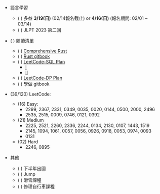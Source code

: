 
- 語言學習
    - ( ) 多益 __3/19(日)__ (02/14報名截止) or __4/16(日)__ (報名期間: 02/01 ~ 03/14)
    - ( ) JLPT 2023 第二回

- ( ) 閱讀清單
    - ( ) [Comprehensive Rust](https://google.github.io/comprehensive-rust/)
    - ( ) [Rust gitbook](https://doc.rust-lang.org/book/ch01-01-installation.html)
    - ( ) [LeetCode-SQL Plan](https://leetcode.com/study-plan/sql/)
      - [I]()
      - [II]()
    - ( ) [LeetCode-DP Plan](https://leetcode.com/study-plan/dynamic-programming/)
    - ( ) 學做 gitbook

- (39/120) LeetCode: 
    - (16) Easy:  
        - 2299, 2367, 2331, 0349, 0035, 0020, 0144, 0500, 2000, 2496
        - 2535, 2515, 0009, 0746, 0121, 0392
    - (21) Medium
        - 2225, 2521, 2260, 2336, 2244, 0134, 2130, 0107, 1443, 1519
        - 2145, 1094, 1061, 0057, 0056, 0926, 0918, 0053, 0974, 0093
        - 0131
    - (02) Hard
        - 2246, 0895    
      
- 其他
    - ( ) 下半年出國
    - ( ) Jump
    - ( ) 滑雪課程
    - ( ) 修理自行車課程
